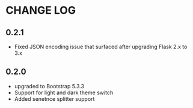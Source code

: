 # CHANGE LOG

## 0.2.1

- Fixed JSON encoding issue that surfaced after upgrading Flask 2.x to 3.x 


##  0.2.0
- upgraded to Bootstrap 5.3.3
- Support for light and dark theme switch
- Added senetnce splitter support

